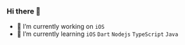 ### Hi there 👋

- 🔭 I’m currently working on `iOS`
- 🌱 I’m currently learning `iOS` `Dart` `Nodejs` `TypeScript` `Java`

<!--
**sunjinshuai/sunjinshuai** is a ✨ _special_ ✨ repository because its `README.md` (this file) appears on your GitHub profile.

Here are some ideas to get you started:

- 🔭 I’m currently working on ...
- 🌱 I’m currently learning ...
- 👯 I'm currently writing some Swift, flutter, and Java code.
- 🤔 I’m looking for help with ...
- 💬 Ask me about ...
- 📫 How to reach me: ...
- 😄 Pronouns: ...
-->
